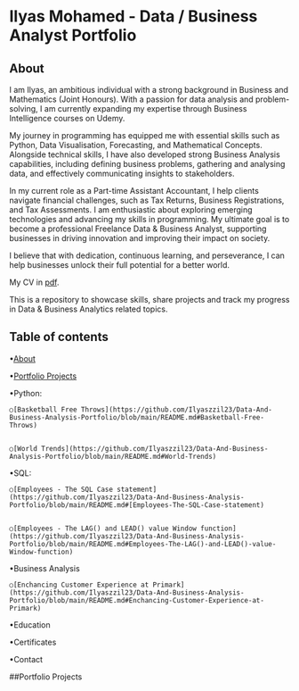 # Ilyas Mohamed - Data / Business Analyst Portfolio

## About

I am Ilyas, an ambitious individual with a strong background in Business and Mathematics (Joint Honours). With a passion for data analysis and problem-solving, I am currently 
expanding my expertise through Business Intelligence courses on Udemy.

My journey in programming has equipped me with essential skills such as Python, Data Visualisation, Forecasting, and Mathematical Concepts. Alongside technical skills, I have
also developed strong Business Analysis capabilities, including defining business problems, gathering and analysing data, and effectively communicating insights to stakeholders.

In my current role as a Part-time Assistant Accountant, I help clients navigate financial challenges, such as Tax Returns, Business Registrations, and Tax Assessments.
I am enthusiastic about exploring emerging technologies and advancing my skills in programming. My ultimate goal is to become a professional Freelance Data & Business Analyst,
supporting businesses in driving innovation and improving their impact on society.

I believe that with dedication, continuous learning, and perseverance, I can help businesses unlock their full potential for a better world.

My CV in [pdf](https://github.com/Ilyaszzil23/Data-And-Business-Analysis-Portfolio/blob/4dde531039a9ee1772de3a3eec77704ae167ed0e/Ilyas_Mohamed_CV.pdf).

This is a repository to showcase skills, share projects and track my progress in Data & Business Analytics related topics.

## Table of contents
•[About](https://github.com/Ilyaszzil23/Data-And-Business-Analysis-Portfolio/blob/main/README.md#About)


•[Portfolio Projects](https://github.com/Ilyaszzil23/Data-And-Business-Analysis-Portfolio/blob/main/README.md#Portfolio-Projects)

•Python:

    ○[Basketball Free Throws](https://github.com/Ilyaszzil23/Data-And-Business-Analysis-Portfolio/blob/main/README.md#Basketball-Free-Throws)
 
 
    ○[World Trends](https://github.com/Ilyaszzil23/Data-And-Business-Analysis-Portfolio/blob/main/README.md#World-Trends)

•SQL:

    ○[Employees - The SQL Case statement](https://github.com/Ilyaszzil23/Data-And-Business-Analysis-Portfolio/blob/main/README.md#[Employees-The-SQL-Case-statement)


    ○[Employees - The LAG() and LEAD() value Window function](https://github.com/Ilyaszzil23/Data-And-Business-Analysis-Portfolio/blob/main/README.md#Employees-The-LAG()-and-LEAD()-value-Window-function)


•Business Analysis

    ○[Enchancing Customer Experience at Primark](https://github.com/Ilyaszzil23/Data-And-Business-Analysis-Portfolio/blob/main/README.md#Enchancing-Customer-Experience-at-Primark)


•Education


•Certificates


•Contact



##Portfolio Projects



